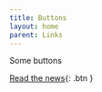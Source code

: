 ```yaml
---
title: Buttons
layout: home
parent: Links
---
```


Some buttons

[Read the news](https://www.bbc.co.uk/news){: .btn }
